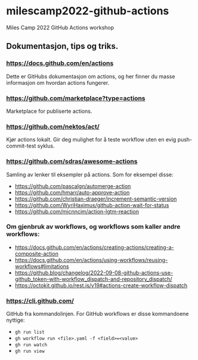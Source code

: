 # milescamp2022-github-actions
Miles Camp 2022 GitHub Actions workshop

## Dokumentasjon, tips og triks.

### https://docs.github.com/en/actions

Dette er GitHubs dokumentasjon om actions, og her finner du masse informasjon om
hvordan actions fungerer.

### https://github.com/marketplace?type=actions

Marketplace for publiserte actions.

### https://github.com/nektos/act/

Kjør actions lokalt.  Gir deg mulighet for å teste workflow uten en evig
push-commit-test syklus.

### https://github.com/sdras/awesome-actions

Samling av lenker til eksempler på actions.  Som for eksempel disse:

- https://github.com/pascalgn/automerge-action
- https://github.com/hmarr/auto-approve-action
- https://github.com/christian-draeger/increment-semantic-version
- https://github.com/WyriHaximus/github-action-wait-for-status
- https://github.com/micnncim/action-lgtm-reaction

### Om gjenbruk av workflows, og workflows som kaller andre workflows:

- https://docs.github.com/en/actions/creating-actions/creating-a-composite-action
- https://docs.github.com/en/actions/using-workflows/reusing-workflows#limitations
- https://github.blog/changelog/2022-09-08-github-actions-use-github_token-with-workflow_dispatch-and-repository_dispatch/
- https://octokit.github.io/rest.js/v19#actions-create-workflow-dispatch

### https://cli.github.com/

GitHub fra kommandolinjen.  For GitHub workflows er disse kommandoene nyttige:

- `gh run list`
- `gh workflow run <file>.yaml -f <field>=<value>`
- `gh run watch`
- `gh run view`
